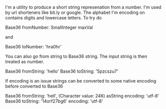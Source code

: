 I'm a utility to produce a short string represenation from a number. I'm used by url shorteners like bit.ly or google.  The alphabet I'm encoding on contains digits and lowercase letters. To try do

Base36 fromNumber: SmallInteger maxVal 

and 

Base36 toNumber: 'hra0hr'

You can also go from string to Base36 string. The input string is then treated as number.

Base36 fromString: 'hello'
Base36 toString:  '5pzcszu7' 

If encoding is an issue strings can be converted to some native encoding before converted to Base36

Base36 fromString: 'hell', (Character value: 246) asString encoding: 'utf-8'
Base36 toString:  '14orf27bg6' encoding: 'utf-8'
